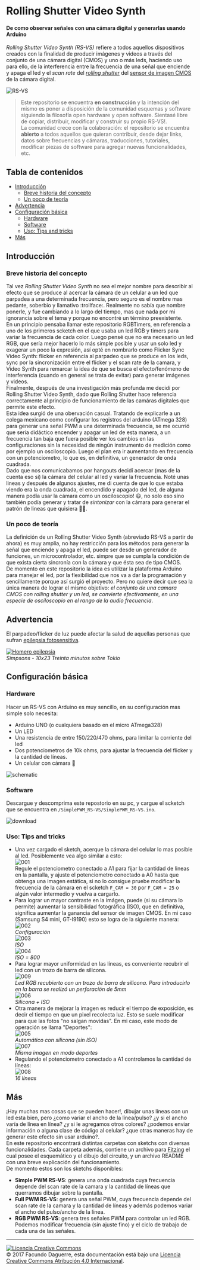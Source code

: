 # Rolling Shutter Video Synth
#### De como observar señales con una cámara digital y generarlas usando Arduino  

*Rolling Shutter Video Synth (RS-VS)* refiere a todos aquellos dispositivos creados con la finalidad de producir imágenes y videos a través del conjunto de una cámara digital (CMOS) y uno o más leds, haciendo uso para ello, de la interferencia entre la frecuencia de una señal que enciende y apaga el led y el *scan rate* del [*rolling shutter*](https://en.wikipedia.org/wiki/Rolling_shutter) del [sensor de imagen CMOS](https://es.wikipedia.org/wiki/Sensor_CMOS) de la cámara digital.

![RS-VS](/img/Screenshot.png "RS-VS")

>Este repositorio se encuentra **en construcción** y la intención del mismo es poner a disposición de la comunidad esquemas y software siguiendo la filosofía open hardware y open software. Sientasé libre de copiar, distribuir, modificar y construir su propio RS-VS!.  
>La comunidad crece con la colaboración: el repositorio se encuentra **abierto** a todos aquellos que quieran contribuir, desde dejar  links, datos sobre frecuencias y cámaras, traducciones, tutoriales, modificar piezas de software para agregar nuevas funcionalidades, etc.


## Tabla de contenidos
<!-- TOC depthFrom:2 depthTo:6 withLinks:1 updateOnSave:0 orderedList:0 -->

- [Introducción](#introduccin)
	- [Breve historia del concepto](#breve-historia-del-concepto)
	- [Un poco de teoría](#un-poco-de-teora)
- [Advertencia](#advertencia)
- [Configuración básica](#configuracin-bsica)
	- [Hardware](#hardware)
	- [Software](#software)
	- [Uso: Tips and tricks](#uso-tips-and-tricks)
- [Más](#más)

<!-- /TOC -->

## Introducción
### Breve historia del concepto
Tal vez *Rolling Shutter Video Synth* no sea el mejor nombre para describir al efecto que se produce al acercar la cámara de un celular a un led que parpadea a una determinada frecuencia, pero seguro es el nombre mas pedante, soberbio y llamativo :trollface:. Realmente no sabía que nombre ponerle, y fue cambiando a lo largo del tiempo, mas que nada por mi ignorancia sobre el tema y porque no encontré un término preexistente.  
En un principio pensaba llamar este repositorio RGBTimers, en referencia a uno de los primeros scketch en el que usaba un led RGB y timers para variar la frecuencia de cada color. Luego pensé que no era necesario un led RGB, que sería mejor hacerlo lo más simple posible y usar un solo led y exagerar un poco la expresión, así opté en nombrarlo como Flicker Sync Video Synth: flicker en referencia al parpadeo que se produce en los leds, sync por la sincronización entre el flicker y el scan rate de la camara, y Video Synth para remarcar la idea de que se busca el efecto/fenómeno de interferencia (cuando en general se trata de evitar) para generar imágenes y videos.  
Finalmente, después de una investigación más profunda me decidí por Rolling Shutter Video Synth, dado que Rolling Shutter hace referencia correctamente al principio de funcionamiento de las camáras digitales que permite este efecto.  
Esta idea surgió de una obervación casual. Tratando de explicarle a un colega mexicano como configurar los registros del arduino (ATmega 328) para generar una señal PWM a una determinada frecuencia, se me ocurrió que sería didáctico encender y apagar un led de esta manera, a un frecuencia tan baja que fuera posible ver los cambios en las configuraciones sin la necesidad de ningún instrumento de medición como por ejemplo un osciloscopio. Luego el plan era ir aumentando en frecuencia con un potenciometro, lo que es, en definitiva, un generador de onda cuadrada.  
Dado que nos comunicabamos por hangouts decidí acercar (mas de la cuenta eso si) la cámara del celular al led y variar la frecuencia. Noté unas lineas y después de algunos ajustes, me di cuenta de que lo que estaba viendo era la onda cuadrada, el encendido y apagado del led, de alguna manera podía usar la cámara como un osciloscopio! :smiley:, no solo eso sino también podía generar y tratar de *sintonizar* con la cámara para generar el patrón de lineas que quisiera :clap::clap:.  

### Un poco de teoría
La definición de un Rolling Shutter Video Synth (abreviado RS-VS a partir de ahora) es muy amplia, no hay restricción para los métodos para generar la señal que enciende y apaga el led, puede ser desde un generador de funciones, un microcontrolador, etc. simpre que se cumpla la condición de que exista cierta sincronía con la cámara y que ésta sea de tipo CMOS.  
De momento en este repositorio la idea es utilizar la plataforma Arduino para manejar el led, por la flexibilidad que nos va a dar la programación y sencillamente porque así surgió el proyecto. Pero no quiere decir que sea la única manera de lograr el mismo objetivo: *el conjunto de una camara CMOS con rolling shutter y un led, se convierte efectivamente, en una especie de osciloscopio en el rango de la audio frecuencia*.


## Advertencia
El parpadeo/flicker de luz puede afectar la salud de aquellas personas que sufran [epilepsia fotosensitiva](https://es.wikipedia.org/wiki/Epilepsia_fotosensitiva).

[ ![Homero epilepsia](https://img.youtube.com/vi/4RGrcWkNlGE/0.jpg "Click para ver") ](https://youtu.be/4RGrcWkNlGE)  
*Simpsons - 10x23 Treinta minutos sobre Tokio*

## Configuración básica  

### Hardware
Hacer un RS-VS con Arduino es muy sencillo, en su configuración mas simple solo necesita:
+ Arduino UNO (o cualquiera basado en el micro ATmega328)
+ Un LED
+ Una resistencia de entre 150/220/470 ohms, para limitar la corriente del led
+ Dos potenciometros de 10k ohms, para ajustar la frecuencia del flicker y la cantidad de líneas.
+ Un celular con cámara :iphone:

![schematic](/SimplePWM_RS-VS/SimplePWM_RS-VS.png)

### Software
Descargue y descomprima este repostorio en su pc, y cargue el scketch que se encuentra en `/SimplePWM_RS-VS/SimplePWM_RS-VS.ino`.  

![download](/img/download.png)  

### Uso: Tips and tricks
+ Una vez cargado el sketch, acerque la cámara del celular lo mas posible al led. Posiblemente vea algo similar a esto:  
![001](/img/001.png)  
Regule el potenciometro conectado a A1 para fijar la cantidad de lineas en la pantalla, y ajuste el potenciometro conectado a A0 hasta que obtenga una imagen estática, si no lo consigue pruebe modificar la frecuencia de la cámara en el scketch `F_CAM = 30` por `F_CAM = 25` o algún valor intermedio y vuelva a cargarlo.  
+ Para lograr un mayor contraste en la imágen, puede (si su cámara lo permite) aumentar la sensibilidad fotográfica (ISO), que en definitiva, significa aumentar la ganancia del sensor de imagen CMOS. En mi caso (Samsung S4 mini, GT-I9190) esto se logra de la siguiente manera:  
![002](/img/002.png)  
*Configuración*  
![003](/img/003.png)  
*ISO*  
![004](/img/004.png)  
*ISO = 800*  
+ Para lograr mayor uniformidad en las líneas, es conveniente recubrir el led con un trozo de barra de silicona.   
![009](/img/009.png)  
*Led RGB recubierto con un trozo de barra de silicona. Para introducirlo en la barra se realizó un perforación de 5mm*  
![006](/img/006.png)  
*Silicona + ISO*  
+ Otra manera de mejorar la imagen es reducir el tiempo de exposición, es decir el tiempo en que un pixel recolecta luz. Esto se suele modificar para que las fotos "no salgan movidas". En mi caso, este modo de operación se llama "Deportes":  
![005](/img/005.png)  
*Automático con silicona (sin ISO)*  
![007](/img/007.png)  
*Misma imagen en modo deportes*   
+ Regulando el potenciometro conectado a A1 controlamos la cantidad de líneas:   
![008](/img/008.png)  
*16 líneas*  


## Más
¡Hay muchas mas cosas que se pueden hacer!, dibujar unas líneas con un led esta bien, pero ¿como variar el ancho de la línea/pulso? ¿y si el ancho varía de línea en línea? ¿y si le agregamos otros colores? ¿podemos enviar información o alguna clase de código al celular? ¿que otras maneras hay de generar este efecto sin usar arduino?.  
En este repositorio encontrará distintas carpetas con sketchs con diversas funcionalidades. Cada carpeta además, contiene un archivo para [Fitzing](http://fritzing.org/home/) el cual posee el esquemático y el dibujo del circuito, y un archivo README con una breve explicación del funcionamiento.  
De momento estos son los sketchs disponibles:
+ **Simple PWM RS-VS**: genera una onda cuadrada cuya frecuencia depende del scan rate de la camara y la cantidad de líneas que querramos dibujar sobre la pantalla.
+ **Full PWM RS-VS**: genera una señal PWM, cuya frecuencia depende del scan rate de la camara y la cantidad de líneas y además podemos variar el ancho del pulso/ancho de la línea.
+ **RGB PWM RS-VS**: genera tres señales PWM para controlar un led RGB. Podemos modificar frecuencia (sin ajuste fino) y el ciclo de trabajo de cada una de las señales.



---

<a rel="license" href="http://creativecommons.org/licenses/by/4.0/"><img alt="Licencia Creative Commons" style="border-width:0" src="https://i.creativecommons.org/l/by/4.0/88x31.png" /></a><br /> © 2017 Facundo Daguerre, esta documentación está bajo una <a rel="license" href="http://creativecommons.org/licenses/by/4.0/">Licencia Creative Commons Atribución 4.0 Internacional</a>.

